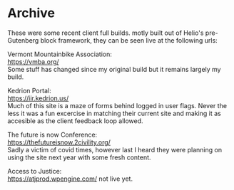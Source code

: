 # Archive

These were some recent client full builds. motly built out of Helio's pre-Gutenberg block framework, they can be seen live at the following urls:

Vermont Mountainbike Association:  
https://vmba.org/  
Some stuff has changed since my original build but it remains largely my build.  

Kedrion Portal:  
https://iir.kedrion.us/  
Much of this site is a maze of forms behind logged in user flags. Never the less it was a fun excercise in matching their current site and making it as accesible as the client feedback loop allowed. 

The future is now Conference:  
https://thefutureisnow.2civility.org/  
Sadly a victim of covid times, however last I heard they were planning on using the site next year with some fresh content.

Access to Justice:  
https://atjprod.wpengine.com/
not live yet.


